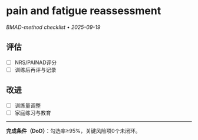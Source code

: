 # pain and fatigue reassessment

_BMAD-method checklist • 2025-09-19_

## 评估

- [ ] NRS/PAINAD评分
- [ ] 训练后再评与记录

## 改进

- [ ] 训练量调整
- [ ] 家庭练习与教育

---

**完成条件（DoD）**：勾选率≥95%，关键风险项0个未闭环。
